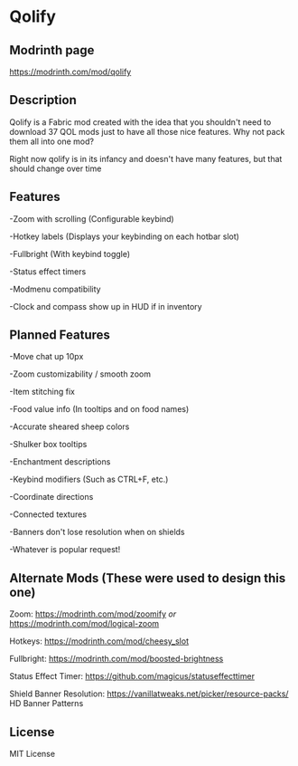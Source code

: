 # Qolify

## Modrinth page

https://modrinth.com/mod/qolify

## Description

Qolify is a Fabric mod created with the idea that you shouldn't need to download 37 QOL mods just to have all those nice features. Why not pack them all into one mod?

Right now qolify is in its infancy and doesn't have many features, but that should change over time

## Features
-Zoom with scrolling (Configurable keybind)

-Hotkey labels (Displays your keybinding on each hotbar slot)

-Fullbright (With keybind toggle)

-Status effect timers

-Modmenu compatibility

-Clock and compass show up in HUD if in inventory

## Planned Features

-Move chat up 10px

-Zoom customizability / smooth zoom

-Item stitching fix

-Food value info (In tooltips and on food names)

-Accurate sheared sheep colors

-Shulker box tooltips

-Enchantment descriptions

-Keybind modifiers (Such as CTRL+F, etc.)

-Coordinate directions

-Connected textures

-Banners don't lose resolution when on shields

-Whatever is popular request!

## Alternate Mods (These were used to design this one)
Zoom: https://modrinth.com/mod/zoomify *or* https://modrinth.com/mod/logical-zoom

Hotkeys: https://modrinth.com/mod/cheesy_slot

Fullbright: https://modrinth.com/mod/boosted-brightness

Status Effect Timer: https://github.com/magicus/statuseffecttimer

Shield Banner Resolution: https://vanillatweaks.net/picker/resource-packs/ HD Banner Patterns

## License
MIT License